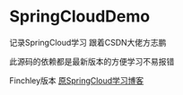 # SpringCloudDemo
记录SpringCloud学习 跟着CSDN大佬方志鹏

此源码的依赖都是最新版本的方便学习不易报错

Finchley版本
[原SpringCloud学习博客](https://blog.csdn.net/forezp/article/details/70148833)
